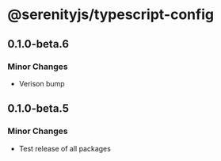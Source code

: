 # @serenityjs/typescript-config

## 0.1.0-beta.6

### Minor Changes

- Verison bump

## 0.1.0-beta.5

### Minor Changes

- Test release of all packages
